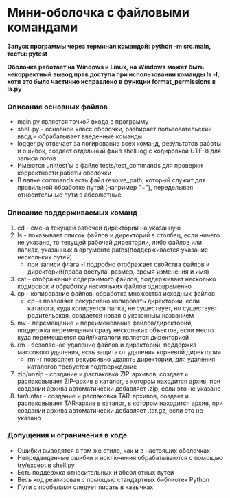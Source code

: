 # Мини-оболочка с файловыми командами

**Запуск программы через терминал командой: python -m src.main, тесты: pytest**

**Оболочка работает на Windows и Linux, на Windows может быть некорректный вывод прав доступа при использовании команды ls -l, хотя это было частично исправлено в функции format_permissions в ls.py**

### Описание основных файлов
- main.py является точкой входа в программу
- shell.py - основной класс оболочки, разбирает пользовательский ввод и обрабатывает введенные команды
- logger.py отвечает за логирование всех команд, результатов работы и ошибок, создает отдельный файл shell.log c кодировкой UTF-8 для записи логов
- Имеются unittest'ы в файле tests/test_commands для проверки корректности работы оболочки
- В папке commands есть файл resolve_path, который служит для правильной обработке путей (например "~"), переделывая относительные пути в абсолютные

### Описание поддерживаемых команд
1. cd - смена текущей рабочей директории на указанную
2. ls - показывает список файлов и директорий в столбец, если ничего не указано, то текущей рабочей директории, либо файлов или папках, указанных в аргументе paths(поддерживается указание нескольких путей)
   - при записи флага -l подробно отображает свойства файлов и директорий(права доступа, размер, время изменения и имя)
3. cat - отображение содержимого файлов, поддерживает несколько кодировок и обработку нескольких файлов одновременно
4. cp - копирование файлов, обработка множества исходных файлов
   - cp -r позволяет рекурсивно копировать директории, если каталога, куда копируется папка, не существует, но существует родительская, создается новая с указанным названием
5. mv - перемещение и переименование файлов/директорий, поддержка перемещения сразу нескольких объектов, если место куда перемещается файл/каталоги является директорией
6. rm - безопасное удаление файлов и директорий, поддержка массового удаления, есть защита от удаления корневой директории
   - rm -r позволяет рекурсивно удалять директории, для удаления каталогов требуется подтверждение
7. zip/unzip - создание и распаковка ZIP-архивов, создает и распаковывает ZIP-архив в каталог, в котором находится архив, при создании архива автоматически добавляет .zip, если это не указано
8. tar/untar - создание и распаковка TAR-архивов, создает и распаковывает TAR-архив в каталог, в котором находится архив, при создании архива автоматически добавляет .tar.gz, если это не указано

### Допущения и ограничения в коде
- Ошибки выводятся в том же стиле, как и в настоящих оболочках
- Непредвиденные ошибки и исключения обрабатываются с помощью try/except в shell.py
- Есть поддержка относительных и абсолютных путей
- Весь код реализован с помощью стандартных библиотек Python
- Пути с пробелами следует писать в кавычках
